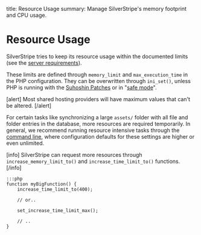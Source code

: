 title: Resource Usage
summary: Manage SilverStripe's memory footprint and CPU usage.

# Resource Usage

SilverStripe tries to keep its resource usage within the documented limits 
(see the [server requirements](../../getting_started/server_requirements)).

These limits are defined through `memory_limit` and `max_execution_time` in the PHP configuration. They can be 
overwritten through `ini_set()`, unless PHP is running with the [Suhoshin Patches](http://www.hardened-php.net/)
or in "[safe mode](http://php.net/manual/en/features.safe-mode.php)".

[alert]
Most shared hosting providers will have maximum values that can't be altered.
[/alert]

For certain tasks like synchronizing a large `assets/` folder with all file and folder entries in the database, more 
resources are required temporarily. In general, we recommend running resource intensive tasks through the 
[command line](../cli), where configuration defaults for these settings are higher or even unlimited.

[info]
SilverStripe can request more resources through `increase_memory_limit_to()` and `increase_time_limit_to()` functions.
[/info]

	:::php
	function myBigFunction() {
		increase_time_limit_to(400);

		// or..
		
		set_increase_time_limit_max();

		// ..
	}